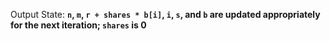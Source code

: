 Output State: **`n`, `m`, `r + shares * b[i]`, `i`, `s`, and `b` are updated appropriately for the next iteration; `shares` is 0**